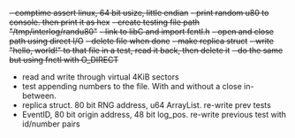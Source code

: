 ~~- comptime assert linux, 64 bit usize, little endian~~
~~- print random u80 to console. then print it as hex~~
~~- create testing file path "/tmp/interlog/randu80"~~
~~- link to libC and import fcntl.h~~
~~- open and close path using direct I/O~~
~~- delete file when done~~
~~- make replica struct~~
~~- write "hello, world!" to that file in a test, read it back, then delete it~~
~~- do the same but using fnctl with O_DIRECT~~
- read and write through virtual 4KiB sectors
- test appending numbers to the file. With and without a close in-between.
- replica struct. 80 bit RNG address, u64 ArrayList. re-write prev tests
- EventID, 80 bit origin address, 48 bit log_pos. re-write previous test with
  id/number pairs
